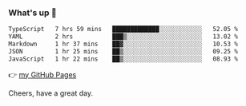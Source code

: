 ### What's up 👋

<!--START_SECTION:waka-->

```txt
TypeScript   7 hrs 59 mins   █████████████░░░░░░░░░░░░   52.05 %
YAML         2 hrs           ███▒░░░░░░░░░░░░░░░░░░░░░   13.02 %
Markdown     1 hr 37 mins    ██▓░░░░░░░░░░░░░░░░░░░░░░   10.53 %
JSON         1 hr 25 mins    ██▒░░░░░░░░░░░░░░░░░░░░░░   09.25 %
JavaScript   1 hr 22 mins    ██▒░░░░░░░░░░░░░░░░░░░░░░   08.93 %
```

<!--END_SECTION:waka-->

👉 [my GitHub Pages](https://ykzhukian.github.io)

Cheers, have a great day.

